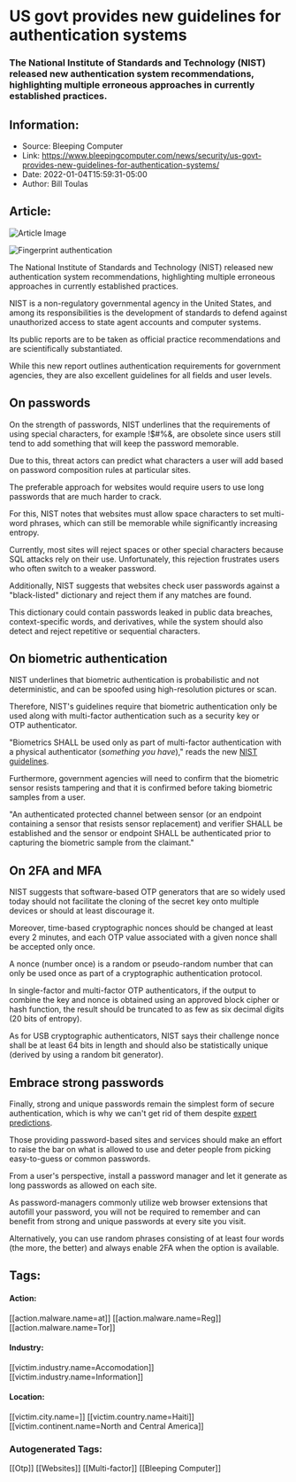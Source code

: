 # US govt provides new guidelines for authentication systems
### The National Institute of Standards and Technology (NIST) released new authentication system recommendations, highlighting multiple erroneous approaches in currently established practices.

## Information:
+ Source: Bleeping Computer
+ Link: https://www.bleepingcomputer.com/news/security/us-govt-provides-new-guidelines-for-authentication-systems/
+ Date: 2022-01-04T15:59:31-05:00
+ Author: Bill Toulas


## Article:
![Article Image](https://www.bleepstatic.com/content/hl-images/2022/01/04/biometric-authentication.jpg)

![Fingerprint authentication](https://www.bleepstatic.com/content/hl-images/2022/01/04/biometric-authentication.jpg)


The National Institute of Standards and Technology (NIST) released new authentication system recommendations, highlighting multiple erroneous approaches in currently established practices.


NIST is a non-regulatory governmental agency in the United States, and among its responsibilities is the development of standards to defend against unauthorized access to state agent accounts and computer systems.


Its public reports are to be taken as official practice recommendations and are scientifically substantiated.


While this new report outlines authentication requirements for government agencies, they are also excellent guidelines for all fields and user levels.


On passwords
------------


On the strength of passwords, NIST underlines that the requirements of using special characters, for example !$#%&, are obsolete since users still tend to add something that will keep the password memorable.


Due to this, threat actors can predict what characters a user will add based on password composition rules at particular sites.


The preferable approach for websites would require users to use long passwords that are much harder to crack.


For this, NIST notes that websites must allow space characters to set multi-word phrases, which can still be memorable while significantly increasing entropy.


Currently, most sites will reject spaces or other special characters because SQL attacks rely on their use. Unfortunately, this rejection frustrates users who often switch to a weaker password.


Additionally, NIST suggests that websites check user passwords against a "black-listed" dictionary and reject them if any matches are found.


This dictionary could contain passwords leaked in public data breaches, context-specific words, and derivatives, while the system should also detect and reject repetitive or sequential characters.


On biometric authentication
---------------------------


NIST underlines that biometric authentication is probabilistic and not deterministic, and can be spoofed using high-resolution pictures or scan.


Therefore, NIST's guidelines require that biometric authentication only be used along with multi-factor authentication such as a security key or OTP authenticator.


"Biometrics SHALL be used only as part of multi-factor authentication with a physical authenticator (*something you have*)," reads the new [NIST guidelines](http://pages.nist.gov/800-63-3/sp800-63b.html).


Furthermore, government agencies will need to confirm that the biometric sensor resists tampering and that it is confirmed before taking biometric samples from a user.


"An authenticated protected channel between sensor (or an endpoint containing a sensor that resists sensor replacement) and verifier SHALL be established and the sensor or endpoint SHALL be authenticated prior to capturing the biometric sample from the claimant."


On 2FA and MFA
--------------


NIST suggests that software-based OTP generators that are so widely used today should not facilitate the cloning of the secret key onto multiple devices or should at least discourage it.


Moreover, time-based cryptographic nonces should be changed at least every 2 minutes, and each OTP value associated with a given nonce shall be accepted only once.


A nonce (number once) is a random or pseudo-random number that can only be used once as part of a cryptographic authentication protocol.


In single-factor and multi-factor OTP authenticators, if the output to combine the key and nonce is obtained using an approved block cipher or hash function, the result should be truncated to as few as six decimal digits (20 bits of entropy).


As for USB cryptographic authenticators, NIST says their challenge nonce shall be at least 64 bits in length and should also be statistically unique (derived by using a random bit generator).


Embrace strong passwords
------------------------


Finally, strong and unique passwords remain the simplest form of secure authentication, which is why we can't get rid of them despite [expert predictions](https://www.cnet.com/tech/services-and-software/gates-predicts-death-of-the-password/).


Those providing password-based sites and services should make an effort to raise the bar on what is allowed to use and deter people from picking easy-to-guess or common passwords.


From a user's perspective, install a password manager and let it generate as long passwords as allowed on each site. 


As password-managers commonly utilize web browser extensions that autofill your password, you will not be required to remember and can benefit from strong and unique passwords at every site you visit.


Alternatively, you can use random phrases consisting of at least four words (the more, the better) and always enable 2FA when the option is available.





## Tags:

#### Action:
[[action.malware.name=at]] [[action.malware.name=Reg]] [[action.malware.name=Tor]]

#### Industry:
[[victim.industry.name=Accomodation]] [[victim.industry.name=Information]]

#### Location:
[[victim.city.name=]] [[victim.country.name=Haiti]] [[victim.continent.name=North and Central America]]

### Autogenerated Tags:
[[Otp]] [[Websites]] [[Multi-factor]] [[Bleeping Computer]]

